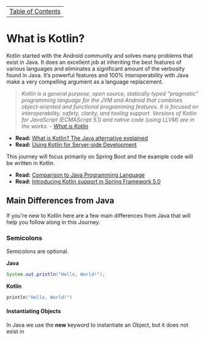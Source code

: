 <table><tr><td><a href="https://github.com/JahnelGroup/journey-through-spring">Table of Contents</a></td></tr></table>

What is Kotlin?
======

Kotlin started with the Android community and solves many problems that exist in Java. It does an excellent job at inheriting the best features of various languages and eliminates a significant amount of the verbosity found in Java. It’s powerful features and 100% interoperability with Java make a very compelling argument as a language replacement.

> *Kotlin is a general purpose, open source, statically typed “pragmatic” programming language for the JVM and Android that combines object-oriented and functional programming features. It is focused on interoperability, safety, clarity, and tooling support. Versions of Kotlin for JavaScript (ECMAScript 5.1) and native code (using LLVM) are in the works. - *[What is Kotlin](https://www.infoworld.com/article/3224868/java/what-is-kotlin-the-java-alternative-explained.html)**

* **Read:** [What is Kotlin? The Java alternative explained](https://www.infoworld.com/article/3224868/java/what-is-kotlin-the-java-alternative-explained.html)
* **Read:** [Using Kotlin for Server-side Development](https://kotlinlang.org/docs/reference/server-overview.html)

This journey will focus primarily on Spring Boot and the example code will be written in Kotlin.

* **Read:** [Comparison to Java Programming Language](https://kotlinlang.org/docs/reference/comparison-to-java.html)
* **Read:** [Introducing Kotlin support in Spring Framework 5.0](https://spring.io/blog/2017/01/04/introducing-kotlin-support-in-spring-framework-5-0)

## Main Differences from Java
If you're new to Kotlin here are a few main differences from Java that will help you follow along in this Journey.

### Semicolons
Semicolons are optional.

**Java**
```java
System.out.println("Hello, World!");      
```    
**Kotlin**
```kotlin
println("Hello, World!")
```    

#### Instantiating Objects
In Java we use the **new** keyword to instantiate an Object, but it does not exist in 

